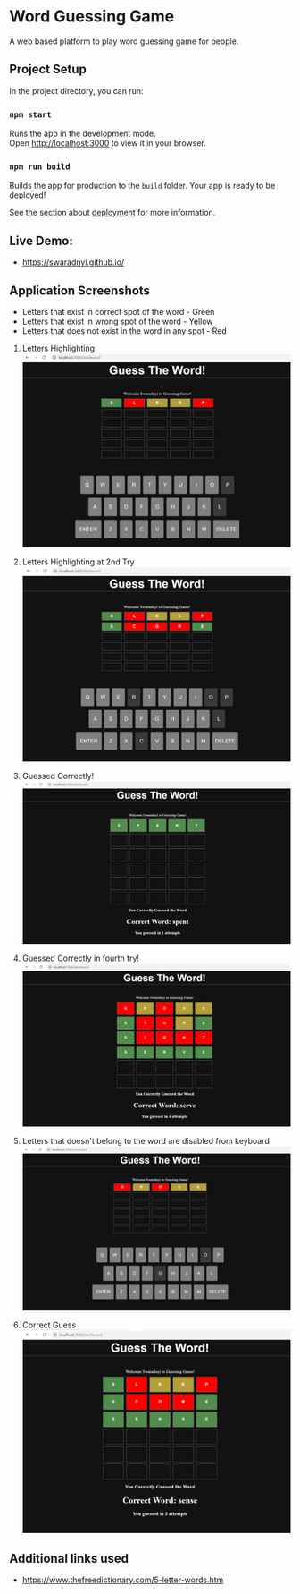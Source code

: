 # Word Guessing Game

A web based platform to play word guessing game for people.

## Project Setup

In the project directory, you can run:

### `npm start`

Runs the app in the development mode.\
Open [http://localhost:3000](http://localhost:3000) to view it in your browser.

### `npm run build`

Builds the app for production to the `build` folder.
Your app is ready to be deployed!

See the section about [deployment](https://facebook.github.io/create-react-app/docs/deployment) for more information.

## Live Demo:

- https://swaradnyi.github.io/

## Application Screenshots

- Letters that exist in correct spot of the word - Green
- Letters that exist in wrong spot of the word - Yellow
- Letters that does not exist in the word in any spot - Red

1. Letters Highlighting
   ![Letters Highlighting](public\docs\letter-highlight.PNG)

2. Letters Highlighting at 2nd Try
   ![Letters Highlighting At 2nd Try](public\docs\letter-highlight-at-second-tries.PNG)

3. Guessed Correctly!
   ![Guessed Correctly!](public\docs\correctly-guessed.PNG)

4. Guessed Correctly in fourth try!
   ![Guessed Correctly in fourth try!](public\docs\correct_guess_2.PNG)

5. Letters that doesn't belong to the word are disabled from keyboard
   ![Letters that doesn't belong to the word are disabled from keyboard](public\docs\absent-letter-disabled-from-keyboard.PNG)

6. Correct Guess
   ![Correct guess](public\docs\final-guess.PNG)

## Additional links used

- https://www.thefreedictionary.com/5-letter-words.htm
